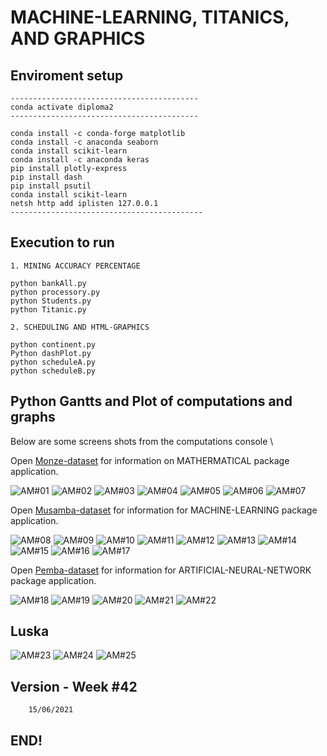 #  MACHINE-LEARNING, TITANICS, AND GRAPHICS 

## Enviroment setup

```
------------------------------------------
conda activate diploma2
------------------------------------------

conda install -c conda-forge matplotlib
conda install -c anaconda seaborn
conda install scikit-learn
conda install -c anaconda keras 
pip install plotly-express
pip install dash
pip install psutil
conda install scikit-learn
netsh http add iplisten 127.0.0.1
-------------------------------------------
```

## Execution to run
```
1. MINING ACCURACY PERCENTAGE 

python bankAll.py
python processory.py
python Students.py
python Titanic.py

2. SCHEDULING AND HTML-GRAPHICS

python continent.py
Python dashPlot.py
python scheduleA.py
python scheduleB.py
```

## Python Gantts and Plot of computations and graphs

Below are some screens shots from the computations console \

Open [Monze-dataset](https://realpython.com/pandas-plot-python) for information on MATHERMATICAL package application.

![ AM#01 ](https://github.com/LINOSNCHENA/Python-Economics-in-graphics/blob/master/UXViews/A1.png)
![ AM#02 ](https://github.com/LINOSNCHENA/Python-Economics-in-graphics/blob/master/UXViews/A2.png)
![ AM#03 ](https://github.com/LINOSNCHENA/Python-Economics-in-graphics/blob/master/UXViews/A3.png)
![ AM#04 ](https://github.com/LINOSNCHENA/Python-Economics-in-graphics/blob/master/UXViews/A4.png)
![ AM#05 ](https://github.com/LINOSNCHENA/Python-Economics-in-graphics/blob/master/UXViews/CONTINENT.png)
![ AM#06 ](https://github.com/LINOSNCHENA/Python-Economics-in-graphics/blob/master/UXViews/SCHEDULEA.png)
![ AM#07 ](https://github.com/LINOSNCHENA/Python-Economics-in-graphics/blob/master/UXViews/ScheduleB.png)

Open [Musamba-dataset](https://vscode-westeu.azurewebsites.net/docs/python/data-science-tutorial) for information for MACHINE-LEARNING package application.

![ AM#08 ](https://github.com/LINOSNCHENA/Python-Economics-in-graphics/blob/master/UXViews/S1.png)
![ AM#09 ](https://github.com/LINOSNCHENA/Python-Economics-in-graphics/blob/master/UXViews/S2.png)
![ AM#10 ](https://github.com/LINOSNCHENA/Python-Economics-in-graphics/blob/master/UXViews/S3.png)
![ AM#11 ](https://github.com/LINOSNCHENA/Python-Economics-in-graphics/blob/master/UXViews/S4.png)
![ AM#12 ](https://github.com/LINOSNCHENA/Python-Economics-in-graphics/blob/master/UXViews/S5.png)
![ AM#13 ](https://github.com/LINOSNCHENA/Python-Economics-in-graphics/blob/master/UXViews/S6.png)
![ AM#14 ](https://github.com/LINOSNCHENA/Python-Economics-in-graphics/blob/master/UXViews/S7.png)
![ AM#15 ](https://github.com/LINOSNCHENA/Python-Economics-in-graphics/blob/master/UXViews/S8.png)
![ AM#16 ](https://github.com/LINOSNCHENA/Python-Economics-in-graphics/blob/master/UXViews/S9.png)
![ AM#17 ](https://github.com/LINOSNCHENA/Python-Economics-in-graphics/blob/master/UXViews/S10.png)

Open [Pemba-dataset](https://pypancsv.github.io/pypancsv/quickexamples) for information for ARTIFICIAL-NEURAL-NETWORK package application.

![ AM#18 ](https://github.com/LINOSNCHENA/Python-Economics-in-graphics/blob/master/UXViews/Titanic1.png)
![ AM#19 ](https://github.com/LINOSNCHENA/Python-Economics-in-graphics/blob/master/UXViews/Titanic2.png)
![ AM#20 ](https://github.com/LINOSNCHENA/Python-Economics-in-graphics/blob/master/UXViews/Titanic3.png)
![ AM#21 ](https://github.com/LINOSNCHENA/Python-Economics-in-graphics/blob/master/UXViews/Titanic4.png)
![ AM#22 ](https://github.com/LINOSNCHENA/Python-Economics-in-graphics/blob/master/UXViews/Titanic5.png)

## Luska
![ AM#23 ](https://github.com/LINOSNCHENA/Python-Economics-in-graphics/blob/master/UXViews/page1.png)
![ AM#24 ](https://github.com/LINOSNCHENA/Python-Economics-in-graphics/blob/master/UXViews/page2.png)
![ AM#25 ](https://github.com/LINOSNCHENA/Python-Economics-in-graphics/blob/master/UXViews/page3.png)


## Version - Week #42

```
    15/06/2021

```

## END!

